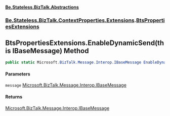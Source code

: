 #### [Be.Stateless.BizTalk.Abstractions](README.md 'README')
### [Be.Stateless.BizTalk.ContextProperties.Extensions](Be.Stateless.BizTalk.ContextProperties.Extensions.md 'Be.Stateless.BizTalk.ContextProperties.Extensions').[BtsPropertiesExtensions](BtsPropertiesExtensions.md 'Be.Stateless.BizTalk.ContextProperties.Extensions.BtsPropertiesExtensions')

## BtsPropertiesExtensions.EnableDynamicSend(this IBaseMessage) Method

```csharp
public static Microsoft.BizTalk.Message.Interop.IBaseMessage EnableDynamicSend(this Microsoft.BizTalk.Message.Interop.IBaseMessage message);
```
#### Parameters

<a name='Be.Stateless.BizTalk.ContextProperties.Extensions.BtsPropertiesExtensions.EnableDynamicSend(thisMicrosoft.BizTalk.Message.Interop.IBaseMessage).message'></a>

`message` [Microsoft.BizTalk.Message.Interop.IBaseMessage](https://docs.microsoft.com/en-us/dotnet/api/Microsoft.BizTalk.Message.Interop.IBaseMessage 'Microsoft.BizTalk.Message.Interop.IBaseMessage')

#### Returns
[Microsoft.BizTalk.Message.Interop.IBaseMessage](https://docs.microsoft.com/en-us/dotnet/api/Microsoft.BizTalk.Message.Interop.IBaseMessage 'Microsoft.BizTalk.Message.Interop.IBaseMessage')